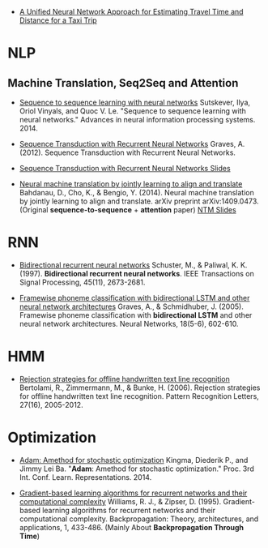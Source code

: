 * [A Unified Neural Network Approach for Estimating Travel Time and Distance for a Taxi Trip](https://arxiv.org/pdf/1710.04350.pdf)

# NLP
## Machine Translation, Seq2Seq and Attention 
* [Sequence to sequence learning with neural networks](https://papers.nips.cc/paper/5346-sequence-to-sequence-learning-with-neural-networks.pdf) Sutskever, Ilya, Oriol Vinyals, and Quoc V. Le. "Sequence to sequence learning with neural networks." Advances in neural information processing systems. 2014.

* [Sequence Transduction with Recurrent Neural Networks](www.cs.toronto.edu/~graves/icml_2012.pdf) Graves, A. (2012). Sequence Transduction with Recurrent Neural Networks.
* [Sequence Transduction with Recurrent Neural Networks Slides](https://www.cs.toronto.edu/~graves/seq_trans_slides.pdf)

* [Neural machine translation by jointly learning to align and translate](https://arxiv.org/pdf/1409.0473.pdf) Bahdanau, D., Cho, K., & Bengio, Y. (2014). Neural machine translation by jointly learning to align and translate. arXiv preprint arXiv:1409.0473. (Original **sequence-to-sequence** + **attention** paper) [NTM Slides](http://www.roeeaharoni.com/NMT_slides.pdf)

# RNN
* [Bidirectional recurrent neural networks](http://www.cs.cmu.edu/afs/cs/user/bhiksha/WWW/courses/deeplearning/Fall.2016/pdfs/Schuster97_BRNN.pdf) 
Schuster, M., & Paliwal, K. K. (1997). **Bidirectional recurrent neural networks**. IEEE Transactions on Signal Processing, 45(11), 2673-2681.

* [Framewise phoneme classification with bidirectional LSTM and other neural network architectures](http://wwwknoll.informatik.tu-muenchen.de/pub/Main/Publications/Graves2005b.pdf) Graves, A., & Schmidhuber, J. (2005). Framewise phoneme classification with **bidirectional LSTM** and other neural network architectures. Neural Networks, 18(5-6), 602-610. 

# HMM
* [Rejection strategies for offline handwritten text line recognition](http://www.xbrain.ch/d/2006_prl.pdf) Bertolami, R., Zimmermann, M., & Bunke, H. (2006). Rejection strategies for offline handwritten text line recognition. Pattern Recognition Letters, 27(16), 2005-2012.

# Optimization
* [Adam: Amethod for stochastic optimization](https://arxiv.org/pdf/1412.6980.pdf) Kingma, Diederik P., and Jimmy Lei Ba. "**Adam**: Amethod for stochastic optimization." Proc. 3rd Int. Conf. Learn. Representations. 2014.

* [Gradient-based learning algorithms for recurrent networks and their computational complexity](https://pdfs.semanticscholar.org/cccd/3fd7a45e7643f26391bd539ffbede0690f36.pdf) Williams, R. J., & Zipser, D. (1995). Gradient-based learning algorithms for recurrent networks and their computational complexity. Backpropagation: Theory, architectures, and applications, 1, 433-486. (Mainly About **Backpropagation Through Time**)

